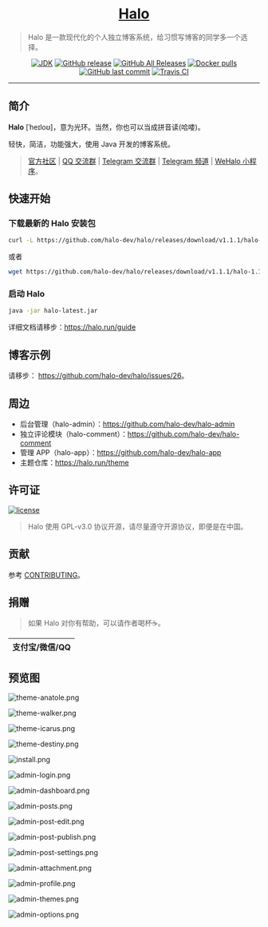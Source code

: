 <h1 align="center"><a href="https://github.com/halo-dev" target="_blank">Halo</a></h1>

> Halo 是一款现代化的个人独立博客系统，给习惯写博客的同学多一个选择。



<p align="center">
<a href="#"><img alt="JDK" src="https://img.shields.io/badge/JDK-1.8-yellow.svg?style=flat-square"/></a>
<a href="https://github.com/halo-dev/halo/releases"><img alt="GitHub release" src="https://img.shields.io/github/release/halo-dev/halo.svg?style=flat-square"/></a>
<a href="https://github.com/halo-dev/halo/releases"><img alt="GitHub All Releases" src="https://img.shields.io/github/downloads/halo-dev/halo/total.svg?style=flat-square"></a>
<a href="https://hub.docker.com/r/ruibaby/halo"><img alt="Docker pulls" src="https://img.shields.io/docker/pulls/ruibaby/halo?style=flat-square"></a>
<a href="https://github.com/halo-dev/halo/commits"><img alt="GitHub last commit" src="https://img.shields.io/github/last-commit/halo-dev/halo.svg?style=flat-square"></a>
<a href="https://travis-ci.org/halo-dev/halo"><img alt="Travis CI" src="https://img.shields.io/travis/halo-dev/halo.svg?style=flat-square"/></a>
</p>

------------------------------

## 简介

**Halo** [ˈheɪloʊ]，意为光环。当然，你也可以当成拼音读(哈喽)。

轻快，简洁，功能强大，使用 Java 开发的博客系统。

> [官方社区](https://bbs.halo.run) | [QQ 交流群](https://jq.qq.com/?_wv=1027&k=5tnr930) | [Telegram 交流群](https://t.me/HaloBlog) | [Telegram 频道](https://t.me/halo_dev) | [WeHalo 小程序](https://github.com/aquanlerou/WeHalo)。

## 快速开始

### 下载最新的 Halo 安装包

```bash
curl -L https://github.com/halo-dev/halo/releases/download/v1.1.1/halo-1.1.1.jar --output halo-latest.jar
```

或者

```bash
wget https://github.com/halo-dev/halo/releases/download/v1.1.1/halo-1.1.1.jar -O halo-latest.jar
```

### 启动 Halo

```bash
java -jar halo-latest.jar
```

详细文档请移步：<https://halo.run/guide>

## 博客示例

请移步： <https://github.com/halo-dev/halo/issues/26>。

## 周边

- 后台管理（halo-admin）：<https://github.com/halo-dev/halo-admin>
- 独立评论模块（halo-comment）：<https://github.com/halo-dev/halo-comment>
- 管理 APP（halo-app）：<https://github.com/halo-dev/halo-app>
- 主题仓库：<https://halo.run/theme>

## 许可证

[![license](https://img.shields.io/github/license/halo-dev/halo.svg?style=flat-square)](https://github.com/halo-dev/halo/blob/master/LICENSE)

> Halo 使用 GPL-v3.0 协议开源，请尽量遵守开源协议，即便是在中国。

## 贡献
参考 [CONTRIBUTING](./CONTRIBUTING.md)。

## 捐赠

> 如果 Halo 对你有帮助，可以请作者喝杯☕️。

| 支付宝/微信/QQ  |
| :------------: |


## 预览图

![theme-anatole.png](https://i.loli.net/2019/09/11/OQtKEWcCe8xYBph.png)

![theme-walker.png](https://i.loli.net/2019/09/11/F6CjZKJX1N2x5dU.png)

![theme-icarus.png](https://i.loli.net/2019/09/11/4lO2wNCLiqyIJmR.png)

![theme-destiny.png](https://i.loli.net/2019/09/11/q4t86cCPUEwlGMn.png)

![install.png](https://i.loli.net/2019/09/11/Iu1eMzZDg6frw97.png)

![admin-login.png](https://i.loli.net/2019/09/11/3CahVJAvXngwiQu.png)

![admin-dashboard.png](https://i.loli.net/2019/09/11/G5R6bOweYoiZKEv.png)

![admin-posts.png](https://i.loli.net/2019/09/11/uMHSeIkmC4iPzfJ.png)

![admin-post-edit.png](https://i.loli.net/2019/09/11/ucDh2tOZLJGTyHX.png)

![admin-post-publish.png](https://i.loli.net/2019/09/11/UwC3ecsRpAMONgq.png)

![admin-post-settings.png](https://i.loli.net/2019/09/11/bxmJ7OTirtvV4Gs.png)

![admin-attachment.png](https://i.loli.net/2019/09/11/B5UlX6vAgZ3bzaJ.png)

![admin-profile.png](https://i.loli.net/2019/09/11/mMageUXv5EDpfJQ.png)

![admin-themes.png](https://i.loli.net/2019/09/11/FVA953Ljswd4c8G.png)

![admin-options.png](https://i.loli.net/2019/09/11/TK6SeMdVj1xcrDw.png)
